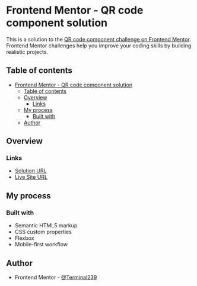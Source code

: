 # Frontend Mentor - QR code component solution

This is a solution to the [QR code component challenge on Frontend Mentor](https://www.frontendmentor.io/challenges/qr-code-component-iux_sIO_H). Frontend Mentor challenges help you improve your coding skills by building realistic projects.

## Table of contents

- [Frontend Mentor - QR code component solution](#frontend-mentor---qr-code-component-solution)
  - [Table of contents](#table-of-contents)
  - [Overview](#overview)
    - [Links](#links)
  - [My process](#my-process)
    - [Built with](#built-with)
  - [Author](#author)

## Overview

### Links

- [Solution URL](https://github.com/Terminal239/FrontEndMentor-Challenges/tree/master/QR-Code-Component-main)
- [Live Site URL](https://64eb53e05e38216a17e87c77--soft-quokka-3228ac.netlify.app/)

## My process

### Built with

- Semantic HTML5 markup
- CSS custom properties
- Flexbox
- Mobile-first workflow

## Author

- Frontend Mentor - [@Terminal239](https://www.frontendmentor.io/profile/Terminal239)
